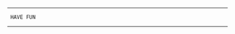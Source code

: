 -----------------------------------------------------------------------------------



     HAVE FUN 



------------------------------------------------------------------------------------
